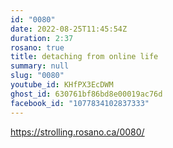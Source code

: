 ```yaml
---
id: "0080"
date: 2022-08-25T11:45:54Z
duration: 2:37
rosano: true
title: detaching from online life
summary: null
slug: "0080"
youtube_id: KHfPX3EcDWM
ghost_id: 630761bf86bd8e00019ac76d
facebook_id: "1077834102837333"
---
```

https://strolling.rosano.ca/0080/
